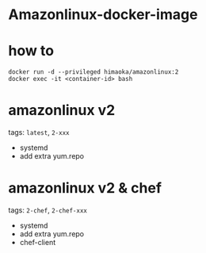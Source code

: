 Amazonlinux-docker-image
=====

# how to

```
docker run -d --privileged himaoka/amazonlinux:2
docker exec -it <container-id> bash
```


# amazonlinux v2
tags: `latest`, `2-xxx`

- systemd
- add extra yum.repo

# amazonlinux v2 & chef
tags: `2-chef`, `2-chef-xxx`

- systemd
- add extra yum.repo
- chef-client
